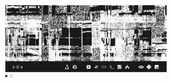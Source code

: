 <img src="./banner.png">
<details><summary> :: </summary>
<!--START_SECTION:waka-->

```
From: 09 August 2024 - To: 16 September 2024

Total Time: 128 hrs 59 mins

JavaScript                 36 hrs 3 mins   //////-------------------   25.86 %
Python                     33 hrs 17 mins  //////-------------------   23.87 %
YAML                       28 hrs 22 mins  /////--------------------   20.34 %
Svelte                     11 hrs 45 mins  //-----------------------   08.43 %
PHP                        11 hrs 21 mins  //-----------------------   08.15 %
```

<!--END_SECTION:waka-->
</details>
